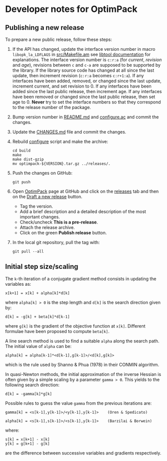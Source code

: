# Developer notes for OptimPack

## Publishing a new release

To prepare a new public release, follow these steps:

1. If the API has changed, update the interface version number in macro
   `libopk_la_LDFLAGS` in [src/Makefile.am](../src/Makefile.am) see
   [libtool documentation](http://www.gnu.org/software/libtool/manual/html_node/Updating-version-info.html)
   for explanations.  The interface version number is `c:r:a` (for *current*,
   *revision* and *age*), revisions between `c` and `c-a` are supposed to be
   supported by the library.  If the library source code has changed at all
   since the last update, then increment revision (`c:r:a` becomes `c:r+1:a`).
   If any interfaces have been added, removed, or changed since the last
   update, increment current, and set revision to 0.  If any interfaces have
   been added since the last public release, then increment age.  If any
   interfaces have been removed or changed since the last public release, then
   set age to 0.  **Never** try to set the interface numbers so that they
   correspond to the release number of the package.

2. Bump version number in [README.md](../README.md) and
   [configure.ac](../configure.ac) and commit the changes.

3. Update the [CHANGES.md](./CHANGES.md) file and commit the changes.

4. Rebuild [configure](./configure) script and make the archive:
   ```{.sh}
   cd build
   make
   make dist-gzip
   mv optimpack-${VERSION}.tar.gz ../releases/.
   ```

5. Push the changes on GitHub:
   ```{.sh}
   git push
   ```

6. Open [OptimPack](https://github.com/emmt/OptimPack) page at GitHub and click
   on the [releases](https://github.com/emmt/OptimPack/releases) tab and then
   on the [Draft a new release](https://github.com/emmt/OptimPack/releases/new)
   button.

   - Tag the version.
   - Add a brief description and a detailed description of the most important
     changes.
   - Check/uncheck **This is a pre-release**.
   - Attach the release archive.
   - Click on the green **Publish release** button.

7. In the local git repository, pull the tag with:
   ```{.sh}
   git pull --all
   ```


## Initial step size/scaling

The `k`-th iteration of a conjugate gradient method consists in updating the
variables as:

    x[k+1] = x[k] + alpha[k]*d[k]

where `alpha[k] > 0` is the step length and `d[k]` is the search direction
given by:

    d[k] = -g[k] + beta[k]*d[k-1]

where `g[k]` is the gradient of the objective function at `x[k]`.  Different
formulae have been proposed to compute `beta[k]`.

A line search method is used to find a suitable `alpha` along the search
path.  The initial value of `alpha` can be:

    alpha[k] = alpha[k-1]*<d[k-1],g[k-1]>/<d[k],g[k]>

which is the rule used by Shanno & Phua (1978) in their CONMIN algorithm.


In quasi-Newton methods, the initial approximation of the inverse Hessian is
often given by a simple scaling by a parameter `gamma > 0`.  This yields to
the following search direction:

    d[k] = -gamma[k]*g[k]

Possible rules to guess the value `gamma` from the previous iterations are:

    gamma[k] = <s[k-1],y[k-1]>/<y[k-1],y[k-1]>    (Oren & Spedicato)

    alpha[k] = <s[k-1],s[k-1]>/<s[k-1],y[k-1]>    (Barzilai & Borwein)

where:

    s[k] = x[k+1] - x[k]
    y[k] = g[k+1] - g[k]

are the difference between successive variables and gradients respectively.
